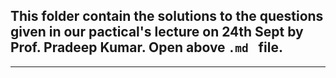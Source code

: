 ## This folder contain the solutions to the questions given in our pactical's lecture on 24th Sept by Prof. Pradeep Kumar. Open above ```.md ``` file.
---
